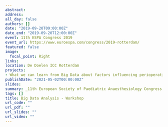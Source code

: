 ```yaml
---
abstract: 
address:
all_day: false
authors: []
date: "2019-09-20T09:00:00Z"
date_end: "2019-09-20T12:00:00Z"
event: 11th ESPA Congress 2019
event_url: https://www.euroespa.com/congress/2019-rotterdam/
featured: false
image:
  focal_point: Right
links:
location: De Doelen ICC Rotterdam
projects:
- What we can learn from Big Data about factors influencing perioperative outcome
publishDate: "2021-05-02T00:00:00Z"
slides: 
summary: _11th European Society of Paediatric Anaesthesiology Congress - 2019_
tags: []
title: Big Data Analysis - Workshop
url_code: ""
url_pdf: ""
url_slides: ""
url_video: ""
---
```


